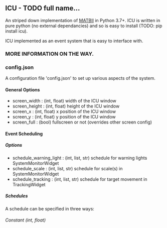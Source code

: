 ## ICU - TODO full name...

An striped down implementation of [MATBII](https://matb.larc.nasa.gov/) in Python 3.7+. ICU is written in pure python (no external dependancies) and so is easy to install (TODO: pip install icu).

ICU implemented as an event system that is easy to interface with.

### MORE INFORMATION ON THE WAY.




### config.json

A configuration file 'config.json' to set up various aspects of the system. 

#### General Options

* screen_width : (int, float) width of the ICU window
* screen_height : (int, float) height of the ICU window
* screen_x : (int, float) x position of the ICU window
* screen_y : (int, float) y position of the ICU window
* screen_full : (bool) fullscreen or not (overrides other screen config)

#### Event Scheduling

##### Options

* schedule_warning_light : (int, list, str) schedule for warning lights SystemMonitorWidget
* schedule_scale : (int, list, str) schedule for scale(s) in SystemMonitorWidget
* schedule_tracking : (int, list, str) schedule for target movement in TrackingWidget

##### Schedules

A schedule can be specified in three ways:

###### Constant (int, float)


###### 



